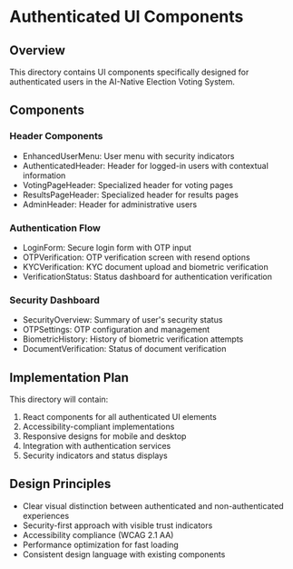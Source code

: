 # Authenticated UI Components

## Overview
This directory contains UI components specifically designed for authenticated users in the AI-Native Election Voting System.

## Components

### Header Components
- EnhancedUserMenu: User menu with security indicators
- AuthenticatedHeader: Header for logged-in users with contextual information
- VotingPageHeader: Specialized header for voting pages
- ResultsPageHeader: Specialized header for results pages
- AdminHeader: Header for administrative users

### Authentication Flow
- LoginForm: Secure login form with OTP input
- OTPVerification: OTP verification screen with resend options
- KYCVerification: KYC document upload and biometric verification
- VerificationStatus: Status dashboard for authentication verification

### Security Dashboard
- SecurityOverview: Summary of user's security status
- OTPSettings: OTP configuration and management
- BiometricHistory: History of biometric verification attempts
- DocumentVerification: Status of document verification

## Implementation Plan

This directory will contain:
1. React components for all authenticated UI elements
2. Accessibility-compliant implementations
3. Responsive designs for mobile and desktop
4. Integration with authentication services
5. Security indicators and status displays

## Design Principles
- Clear visual distinction between authenticated and non-authenticated experiences
- Security-first approach with visible trust indicators
- Accessibility compliance (WCAG 2.1 AA)
- Performance optimization for fast loading
- Consistent design language with existing components